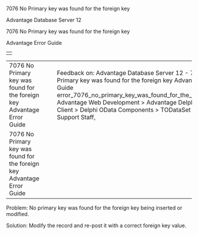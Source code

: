 7076 No Primary key was found for the foreign key




Advantage Database Server 12  

7076 No Primary key was found for the foreign key

Advantage Error Guide

|  |
| --- |
|  |

|  |  |  |  |  |
| --- | --- | --- | --- | --- |
| 7076 No Primary key was found for the foreign key  Advantage Error Guide |  |  | Feedback on: Advantage Database Server 12 - 7076 No Primary key was found for the foreign key Advantage Error Guide error\_7076\_no\_primary\_key\_was\_found\_for\_the\_foreign\_key Advantage Web Development > Advantage Delphi OData Client > Delphi OData Components > TODataSet / Dear Support Staff, |  |
| 7076 No Primary key was found for the foreign key  Advantage Error Guide |  |  |  |  |

Problem: No primary key was found for the foreign key being inserted or modified.

Solution: Modify the record and re-post it with a correct foreign key value.